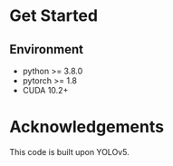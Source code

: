 # Get Started

## **Environment**
- python >= 3.8.0
- pytorch >= 1.8
- CUDA 10.2+
  
# **Acknowledgements**

This code is built upon YOLOv5.

